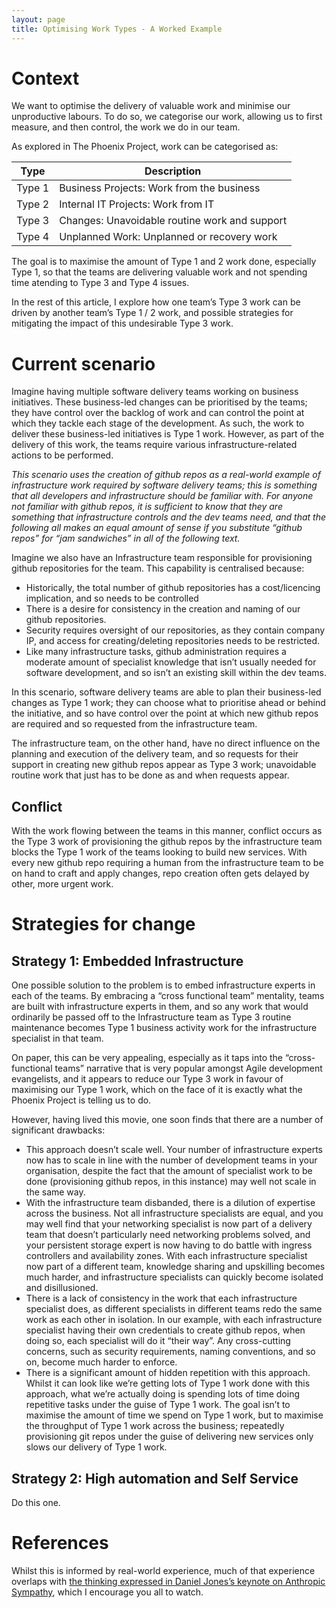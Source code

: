 ```yaml
---
layout: page
title: Optimising Work Types - A Worked Example
---
```


# Context
We want to optimise the delivery of valuable work and minimise our unproductive labours. To do so, we categorise our work, allowing us to first measure, and then control, the work we do in our team.

As explored in The Phoenix Project, work can be categorised as:

| Type | Description |
| --- | --- |
| Type 1 | Business Projects: Work from the business |
| Type 2 | Internal IT Projects: Work from IT |
| Type 3 | Changes: Unavoidable routine work and support |
| Type 4 | Unplanned Work: Unplanned or recovery work |

The goal is to maximise the amount of Type 1 and 2 work done, especially Type 1, so that the teams are delivering valuable work and not spending time atending to Type 3 and Type 4 issues.

In the rest of this article, I explore how one team’s Type 3 work can be driven by another team’s Type 1 / 2 work, and possible strategies for mitigating the impact of this undesirable Type 3 work.

# Current scenario
Imagine having multiple software delivery teams working on business initiatives. These business-led changes can be prioritised by the teams; they have control over the backlog of work and can control the point at which they tackle each stage of the development. As such, the work to deliver these business-led initiatives is Type 1 work. However, as part of the delivery of this work, the teams require various infrastructure-related actions to be performed.

*This scenario uses the creation of github repos as a real-world example of infrastructure work required by software delivery teams; this is something that all developers and infrastructure should be familiar with. For anyone not familiar with github repos, it is sufficient to know that they are something that infrastructure controls and the dev teams need, and that the following all makes an equal amount of sense if you substitute “github repos” for “jam sandwiches” in all of the following text.*

Imagine we also have an Infrastructure team responsible for provisioning github repositories for the team. This capability is centralised because:
- Historically, the total number of github repositories has a cost/licencing implication, and so needs to be controlled
- There is a desire for consistency in the creation and naming of our github repositories.
- Security requires oversight of our repositories, as they contain company IP, and access for creating/deleting repositories needs to be restricted.
- Like many infrastructure tasks, github administration requires a moderate amount of specialist knowledge that isn’t usually needed for software development, and so isn’t an existing skill within the dev teams.

In this scenario, software delivery teams are able to plan their business-led changes as Type 1 work; they can choose what to prioritise ahead or behind the initiative, and so have control over the point at which new github repos are required and so requested from the infrastructure team.

The infrastructure team, on the other hand, have no direct influence on the planning and execution of the delivery team, and so requests for their support in creating new github repos appear as Type 3 work; unavoidable routine work that just has to be done as and when requests appear.

## Conflict
With the work flowing between the teams in this manner, conflict occurs as the Type 3 work of provisioning the github repos by the infrastructure team blocks the Type 1 work of the teams looking to build new services. With every new github repo requiring a human from the infrastructure team to be on hand to craft and apply changes, repo creation often gets delayed by other, more urgent work.

# Strategies for change
## Strategy 1: Embedded Infrastructure
One possible solution to the problem is to embed infrastructure experts in each of the teams. By embracing a “cross functional team” mentality, teams are built with infrastructure experts in them, and so any work that would ordinarily be passed off to the Infrastructure team as Type 3 routine maintenance becomes Type 1 business activity work for the infrastructure specialist in that team.

On paper, this can be very appealing, especially as it taps into the “cross-functional teams” narrative that is very popular amongst Agile development evangelists, and it appears to reduce our Type 3 work in favour of maximising our Type 1 work, which on the face of it is exactly what the Phoenix Project is telling us to do.

However, having lived this movie, one soon finds that there are a number of significant drawbacks:

- This approach doesn’t scale well. Your number of infrastructure experts now has to scale in line with the number of development teams in your organisation, despite the fact that the amount of specialist work to be done (provisioning github repos, in this instance) may well not scale in the same way.
- With the infrastructure team disbanded, there is a dilution of expertise across the business. Not all infrastructure specialists are equal, and you may well find that your networking specialist is now part of a delivery team that doesn’t particularly need networking problems solved, and your persistent storage expert is now having to do battle with ingress controllers and availability zones. With each infrastructure specialist now part of a different team, knowledge sharing and upskilling becomes much harder, and infrastructure specialists can quickly become isolated and disillusioned.
- There is a lack of consistency in the work that each infrastructure specialist does, as different specialists in different teams redo the same work as each other in isolation. In our example, with each infrastructure specialist having their own credentials to create github repos, when doing so, each specialist will do it “their way”. Any cross-cutting concerns, such as security requirements, naming conventions, and so on, become much harder to enforce.
- There is a significant amount of hidden repetition with this approach. Whilst it can look like we’re getting lots of Type 1 work done with this approach, what we’re actually doing is spending lots of time doing repetitive tasks under the guise of Type 1 work. The goal isn’t to maximise the amount of time we spend on Type 1 work, but to maximise the throughput of Type 1 work across the business; repeatedly provisioning git repos under the guise of delivering new services only slows our delivery of Type 1 work.

## Strategy 2: High automation and Self Service

Do this one.

# References
Whilst this is informed by real-world experience, much of that experience overlaps with [the thinking expressed in Daniel Jones’s keynote on Anthropic Sympathy](https://www.youtube.com/watch?v=QWMUYl0BkEI), which I encourage you all to watch.  